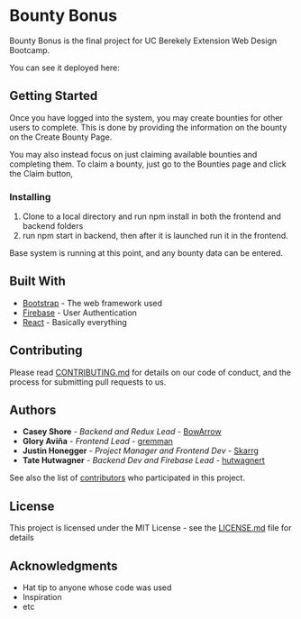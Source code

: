 
# Bounty Bonus

Bounty Bonus is the final project for UC Berekely Extension Web Design Bootcamp. 

You can see it deployed here:

## Getting Started

Once you have logged into the system, you may create bounties for other users to complete. This is done by providing the information on the bounty on the Create Bounty Page.

You may also instead focus on just claiming available bounties and completing them. To claim a bounty, just go to the Bounties page and click the Claim button,

### Installing

1. Clone to a local directory and run npm install in both the frontend and backend folders
2. run npm start in backend, then after it is launched run it in the frontend.

Base system is running at this point, and any bounty data can be entered.

## Built With

* [Bootstrap](https://getbootstrap.com//) - The web framework used
* [Firebase](https://firebase.google.com/) - User Authentication
* [React](https://reactjs.org/) - Basically everything

## Contributing

Please read [CONTRIBUTING.md](https://gist.github.com/PurpleBooth/b24679402957c63ec426) for details on our code of conduct, and the process for submitting pull requests to us.


## Authors

* **Casey Shore** - *Backend and Redux Lead* - [BowArrow](https://github.com/BowArrow)
* **Glory Aviña** - *Frontend Lead* - [gremman](https://github.com/gremman)
* **Justin Honegger** - *Project Manager and Frontend Dev* - [Skarrg](https://github.com/Skarrg)
* **Tate Hutwagner** - *Backend Dev and Firebase Lead* - [hutwagnert](https://github.com/hutwagnert)

See also the list of [contributors](https://github.com/your/project/contributors) who participated in this project.

## License

This project is licensed under the MIT License - see the [LICENSE.md](LICENSE.md) file for details

## Acknowledgments

* Hat tip to anyone whose code was used
* Inspiration
* etc

